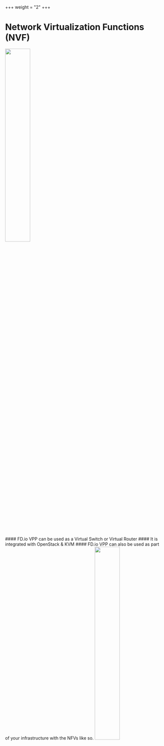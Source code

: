 +++
weight = "2"
+++

# Network Virtualization Functions (NVF)
<img src="/img/nfv.png" width=40% >
<br></br>
#### FD.io VPP can be used as a Virtual Switch or Virtual Router
#### It is integrated with OpenStack & KVM
#### FD.io VPP can also be used as part of your infrastructure with the NFVs like so.
<img src="/img/nfv02.png" width=40% >
